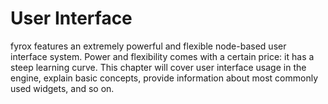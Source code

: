 # User Interface 

fyrox features an extremely powerful and flexible node-based user interface system. Power and flexibility comes with
a certain price: it has a steep learning curve. This chapter will cover user interface usage in the engine, explain
basic concepts, provide information about most commonly used widgets, and so on.
